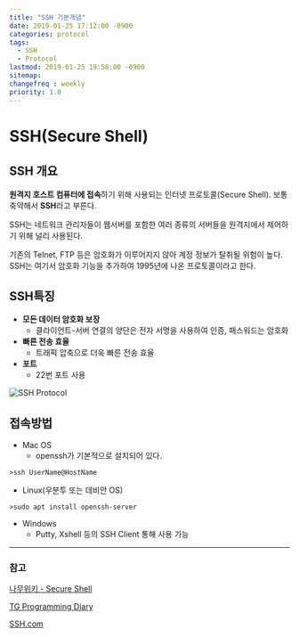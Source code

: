 ```yaml
---
title: "SSH 기본개념"
date: 2019-01-25 17:12:00 -0900
categories: protocol
tags: 
  - SSH
  - Protocol
lastmod: 2019-01-25 19:58:00 -0900
sitemap:
changefreq : weekly
priority: 1.0
---
```


# SSH(Secure Shell)

## SSH 개요

**원격지 호스트 컴퓨터에 접속**하기 위해 사용되는 인터넷 프로토콜(Secure Shell). 보통 축약해서 **SSH**라고 부른다. 

SSH는 네트워크 관리자들이 웹서버를 포함한 여러 종류의 서버들을 원격지에서 제어하기 위해 널리 사용된다.

기존의 Telnet, FTP 등은 암호화가 이루어지지 않아 계정 정보가 탈취될 위험이 높다. SSH는 여기서 암호화 기능을 추가하여 1995년에 나온 프로토콜이라고 한다.

## SSH특징

* **모든 데이터 암호화 보장**
  * 클라이언트-서버 연결의 양단은 전자 서명을 사용하여 인증, 패스워드는 암호화
* **빠른 전송 효율**
  * 트래픽 압축으로 더욱 빠른 전송 효율
* **포트**
  * 22번 포트 사용

![SSH Protocol](https://www.ssh.com/s/how-does-ssh-protocol-work-920x272-SWKuhzNV.png)

## 접속방법

* Mac OS
  * openssh가 기본적으로 설치되어 있다.
  
```shell
>ssh UserName@HostName
```

* Linux(우분투 또는 데비안 OS)
  
```shell
>sudo apt install openssh-server
```

* Windows
  * Putty, Xshell 등의 SSH Client 통해 사용 가능
 

---

### 참고

[나무위키 - Secure Shell](https://namu.wiki/w/Secure%20Shell)

[TG Programming Diary](https://tg0825.github.io/2018/04/07/ssh/) 

[SSH.com](https://www.ssh.com/ssh/)
